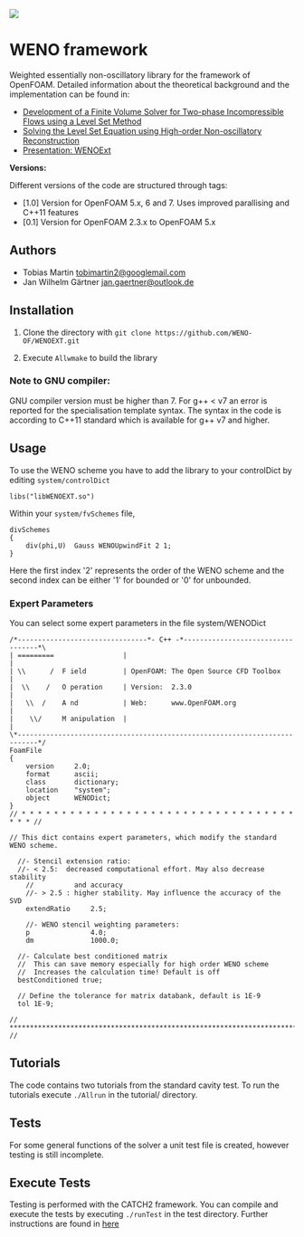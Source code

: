 ![](WENOLogo.png)


# WENO framework

Weighted essentially non-oscillatory library for the framework of OpenFOAM.
Detailed information about the theoretical background and the implementation can 
be found in:

 * [Development of a Finite Volume Solver for Two-phase Incompressible Flows using a Level Set Method](Martin_Development_of_a_Finite_Volume_Solver_for_Two-phase_Incompressible_Flows_using_a_Level_Set_Method.pdf)
 * [Solving the Level Set Equation using High-order Non-oscillatory Reconstruction](Martin_Solving_the_Level_Set_Equation_using_High-order_Non-oscillatory_Reconstruction.pdf)
 * [Presentation: WENOExt](./WENOExt-Presentation.pdf)

**Versions:**

Different versions of the code are structured through tags:

 * [1.0] Version for OpenFOAM 5.x, 6 and 7.
             Uses improved parallising and C++11 features 
 * [0.1] Version for OpenFOAM 2.3.x to OpenFOAM 5.x 

## Authors

 * Tobias Martin <tobimartin2@googlemail.com>
 * Jan Wilhelm Gärtner <jan.gaertner@outlook.de>


## Installation

1. Clone the directory with
    `git clone https://github.com/WENO-OF/WENOEXT.git`

2. Execute `Allwmake` to build the library


### Note to GNU compiler:

GNU compiler version must be higher than 7. For g++ < v7 an error is reported for 
the specialisation template syntax. 
The syntax in the code is according to C++11 standard which is available for g++ v7 and higher. 
 

## Usage

To use the WENO scheme you have to add the library to your controlDict by editing `system/controlDict`

    libs("libWENOEXT.so")

Within your `system/fvSchemes` file,

    divSchemes
    {
    	div(phi,U) 	Gauss WENOUpwindFit 2 1;
    }

Here the first index '2' represents the order of the WENO scheme and the second index can be either
'1' for bounded or '0' for unbounded.

### Expert Parameters

You can select some expert parameters in the file system/WENODict
```
/*--------------------------------*- C++ -*----------------------------------*\
| =========                 |                                                 |
| \\      /  F ield         | OpenFOAM: The Open Source CFD Toolbox           |
|  \\    /   O peration     | Version:  2.3.0                                 |
|   \\  /    A nd           | Web:      www.OpenFOAM.org                      |
|    \\/     M anipulation  |                                                 |
\*---------------------------------------------------------------------------*/
FoamFile
{
    version     2.0;
    format      ascii;
    class       dictionary;
    location    "system";
    object      WENODict;
}
// * * * * * * * * * * * * * * * * * * * * * * * * * * * * * * * * * * * * * //

// This dict contains expert parameters, which modify the standard WENO scheme.

  //- Stencil extension ratio:
  //- < 2.5:  decreased computational effort. May also decrease stability 
	//			and accuracy 
	//- > 2.5 : higher stability. May influence the accuracy of the SVD
	extendRatio		2.5;
	
	//- WENO stencil weighting parameters:
	p				4.0;
	dm				1000.0;

  //- Calculate best conditioned matrix
  //  This can save memory especially for high order WENO scheme 
  //  Increases the calculation time! Default is off
  bestConditioned true;
  
  // Define the tolerance for matrix databank, default is 1E-9
  tol 1E-9;
  
// ************************************************************************* //
```

## Tutorials

The code contains two tutorials from the standard cavity test. 
To run the tutorials execute `./Allrun` in the tutorial/ directory.

## Tests

For some general functions of the solver a unit test file is created, however testing is still incomplete.

## Execute Tests

Testing is performed with the CATCH2 framework. You can compile and execute the tests
by executing `./runTest` in the test directory. Further instructions are found in [here](tests/TestInstructions.md) 

